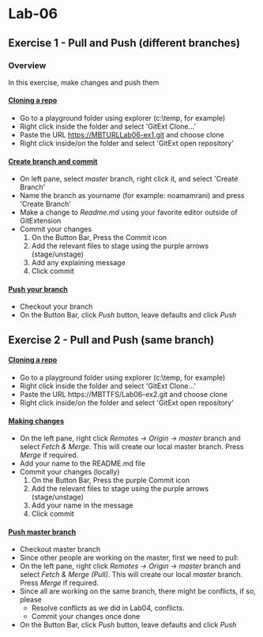 # Lab-06
## Exercise 1 - Pull and Push (different branches)
### Overview
In this exercise, make changes and push them

#### <u> Cloning a repo </u>
- Go to a playground folder using explorer (c:\temp, for example)
- Right click inside the folder and select 'GitExt Clone...'
- Paste the URL https://MBTURLLab06-ex1.git and choose clone
- Right click inside/on the folder and select 'GitExt open repository'

#### <u> Create branch and commit </u>
- On left pane, select <i>master</i> branch, right click it, and select 'Create Branch'
- Name the branch as yourname (for example: noamamrani) and press 'Create Branch'
- Make a change to <i>Readme.md</i> using your favorite editor outside of GitExtension
- Commit your changes
    1. On the Button Bar, Press the Commit icon
    2. Add the relevant files to stage using the purple arrows (stage/unstage)
    3. Add any explaining message
    4. Click commit

#### <u> Push your branch </u>
- Checkout your branch
- On the Button Bar, click <i>Push</i> button, leave defaults and click <i>Push</i>

## Exercise 2 - Pull and Push (same branch)

#### <u> Cloning a repo </u>
- Go to a playground folder using explorer (c:\temp, for example)
- Right click inside the folder and select 'GitExt Clone...'
- Paste the URL https://MBTTFS/Lab06-ex2.git and choose clone
- Right click inside/on the folder and select 'GitExt open repository'

#### <u> Making changes </u>
- On the left pane, right click <i>Remotes -> Origin -> master</i> branch and select <i>Fetch & Merge</i>. This will create our local master branch. Press <i>Merge</i> if required.
- Add your name to the README.md file
- Commit your changes (locally)
    1. On the Button Bar, Press the purple Commit icon
    2. Add the relevant files to stage using the purple arrows (stage/unstage)
    3. Add your name in the message
    4. Click commit

#### <u> Push master branch </u>
- Checkout master branch
- Since other people are working on the master, first we need to pull:
- On the left pane, right click <i>Remotes -> Origin -> master</i> branch and select <i>Fetch & Merge (Pull)</i>. This will create our local <i>master</i> branch. Press <i>Merge</i> if required.
- Since all are working on the same branch, there might be conflicts, if so, please 
    - Resolve conflicts as we did in Lab04, conflicts.
    - Commit your changes once done
- On the Button Bar, click <i>Push</i> button, leave defaults and click <i>Push</i>

